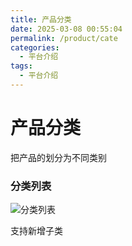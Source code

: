 ```yaml
---
title: 产品分类
date: 2025-03-08 00:55:04
permalink: /product/cate
categories:
  - 平台介绍
tags:
  - 平台介绍
---
```


# 产品分类

把产品的划分为不同类别

### 分类列表

![分类列表](/iot/product/cate/list.png "分类列表")

支持新增子类
